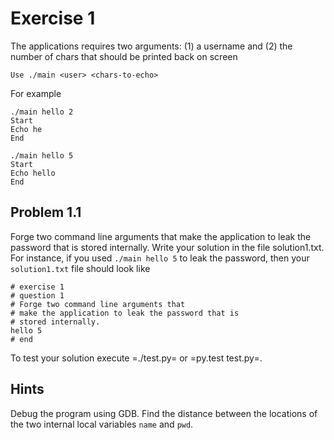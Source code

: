 # Exercise 1

The applications requires two arguments: (1) a username and (2) the
number of chars that should be printed back on screen
```
Use ./main <user> <chars-to-echo>
```
For example
```
./main hello 2
Start
Echo he
End

./main hello 5
Start
Echo hello
End
```

## Problem 1.1

Forge two command line arguments that
make the application to leak the password that is
stored internally.
Write your solution in the file solution1.txt.
For instance, if you used `./main hello 5` to leak the password,
then your `solution1.txt` file should look like
```
# exercise 1
# question 1
# Forge two command line arguments that
# make the application to leak the password that is
# stored internally.
hello 5
# end
```

To test your solution execute =./test.py= or =py.test test.py=.

## Hints
Debug the program using GDB. Find the distance between the
locations of the two internal local variables `name` and `pwd`.
